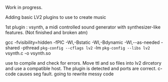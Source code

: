 Work in progress.

Adding basic LV2 plugins to use to create music

1st plugin : vsynth, a midi controlled sound generator with synthesizer-like features. (Not finished and broken atm)

gcc -fvisibility=hidden -fPIC -Wl,-Bstatic -Wl,-Bdynamic -Wl,--as-needed -shared -pthread `pkg-config --cflags lv2` -lm `pkg-config --libs lv2` vsynth.c -o vsynth.so

use to compile and check for errors. Move ttl and so files into lv2 dircetory and use a compatible host. The plugin is detected and ports are correct. c-code causes seg fault. going to rewrite messy code
